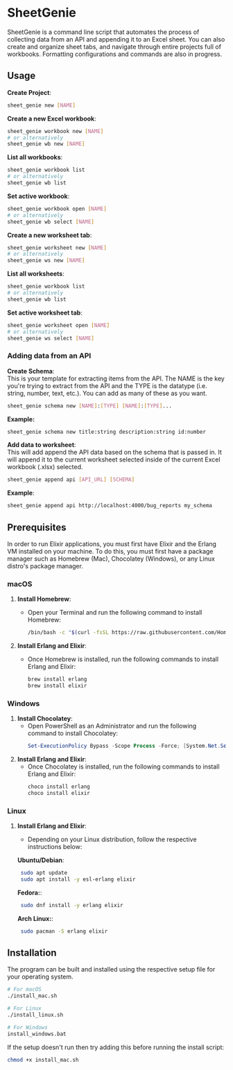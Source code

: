 # SheetGenie

SheetGenie is a command line script that automates the process of collecting data from an API and appending it to an Excel sheet. You can also create and organize sheet tabs, and navigate through entire projects full of workbooks. Formatting configurations and commands are also in progress.

## Usage


**Create Project**:
```sh
sheet_genie new [NAME]
```
**Create a new Excel workbook**:
```sh
sheet_genie workbook new [NAME]
# or alternatively
sheet_genie wb new [NAME]
```

**List all workbooks**:
```sh
sheet_genie workbook list
# or alternatively
sheet_genie wb list
```
**Set active workbook**:
```sh
sheet_genie workbook open [NAME]
# or alternatively
sheet_genie wb select [NAME]
```
**Create a new worksheet tab**:
```sh
sheet_genie worksheet new [NAME]
# or alternatively
sheet_genie ws new [NAME]
```

**List all worksheets**:
```sh
sheet_genie workbook list
# or alternatively
sheet_genie wb list
```
**Set active worksheet tab**:
```sh
sheet_genie worksheet open [NAME]
# or alternatively
sheet_genie ws select [NAME]
```
### Adding data from an API 
**Create Schema**:  
This is your template for extracting items from the API. The NAME is the key you're trying to extract from the API and the TYPE is the datatype (i.e. string, number, text, etc.). You can add as many of these as you want.
```sh
sheet_genie schema new [NAME]:[TYPE] [NAME]:[TYPE]...
```
**Example:**
```sh
sheet_genie schema new title:string description:string id:number
```

**Add data to worksheet**:  
This will add append the API data based on the schema that is passed in. It will append it to the current worksheet selected inside of the current Excel workbook (.xlsx) selected.
```sh
sheet_genie append api [API_URL] [SCHEMA]
```

**Example**:  
```sh
sheet_genie append api http://localhost:4000/bug_reports my_schema
```

## Prerequisites

In order to run Elixir applications, you must first have Elixir and the Erlang VM installed on your machine. To do this, you must first have a package manager such as Homebrew (Mac), Chocolatey (Windows), or any Linux distro's package manager.

### macOS

1. **Install Homebrew**:
   - Open your Terminal and run the following command to install Homebrew:
     ```sh
     /bin/bash -c "$(curl -fsSL https://raw.githubusercontent.com/Homebrew/install/HEAD/install.sh)"
     ```
     
2. **Install Erlang and Elixir**:
   - Once Homebrew is installed, run the following commands to install Erlang and Elixir:
     ```sh
     brew install erlang
     brew install elixir
     ```

### Windows

1. **Install Chocolatey**:
   - Open PowerShell as an Administrator and run the following command to install Chocolatey:
     ```powershell
     Set-ExecutionPolicy Bypass -Scope Process -Force; [System.Net.ServicePointManager]::SecurityProtocol = [System.Net.ServicePointManager]::SecurityProtocol -bor 3072; iex ((New-Object System.Net.WebClient).DownloadString('https://community.chocolatey.org/install.ps1'))
     
     ```
2. **Install Erlang and Elixir**:
   - Once Chocolatey is installed, run the following commands to install Erlang and Elixir:
     ```powershell
     choco install erlang
     choco install elixir
     ```

### Linux

1. **Install Erlang and Elixir**:
   - Depending on your Linux distribution, follow the respective instructions below:

   **Ubuntu/Debian**:
   ```sh
    sudo apt update
    sudo apt install -y esl-erlang elixir
   ```

   **Fedora:**:
   ```sh
    sudo dnf install -y erlang elixir
   ```

   **Arch Linux:**:
   ```sh
    sudo pacman -S erlang elixir
   ```

## Installation

The program can be built and installed using the respective setup file for your operating system. 

```sh
# For macOS
./install_mac.sh

# For Linux
./install_linux.sh

# For Windows
install_windows.bat
```

If the setup doesn't run then try adding this before running the install script:
```sh
chmod +x install_mac.sh 
```
